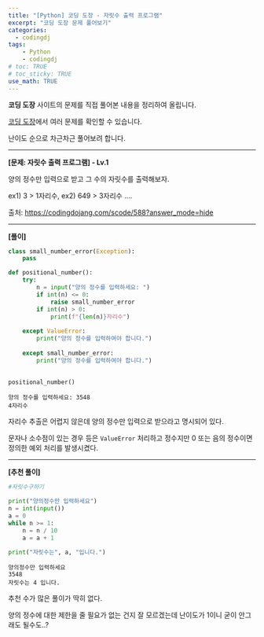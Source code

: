 ```yaml
---
title: "[Python] 코딩 도장 - 자릿수 출력 프로그램"
excerpt: "코딩 도장 문제 풀어보기"
categories: 
  - codingdj
tags: 
    - Python
    - codingdj
# toc: TRUE
# toc_sticky: TRUE
use_math: TRUE
---
```


**코딩 도장** 사이트의 문제를 직접 풀어본 내용을 정리하여 올립니다.

[코딩 도장](https://codingdojang.com/)에서 여러 문제를 확인할 수 있습니다.

난이도 순으로 차근차근 풀어보려 합니다.

---

**[문제: 자릿수 출력 프로그램] - Lv.1**

양의 정수만 입력으로 받고 그 수의 자릿수를 출력해보자. 

ex1) 3 > 1자리수, ex2) 649 > 3자리수 ....

출처: <https://codingdojang.com/scode/588?answer_mode=hide>

---

**[풀이]**


```python
class small_number_error(Exception):
    pass

def positional_number():
    try:
        n = input("양의 정수를 입력하세요: ")
        if int(n) <= 0:
            raise small_number_error
        if int(n) > 0:
            print(f"{len(n)}자리수")
            
    except ValueError:
        print("양의 정수를 입력하여야 합니다.")
        
    except small_number_error:
        print("양의 정수를 입력하여야 합니다.")
    

positional_number()
```

    양의 정수를 입력하세요: 3548
    4자리수
    

자리수 추출은 어렵지 않은데 양의 정수만 입력으로 받으라고 명시되어 있다.

문자나 소수점이 있는 경우 등은 `ValueError` 처리하고 정수지만 0 또는 음의 정수이면 정의한 예외 처리를 발생시켰다.

---

**[추천 풀이]**


```python
#자릿수구하기

print("양의정수만 입력하세요")
n = int(input())
a = 0
while n >= 1:
    n = n / 10
    a = a + 1

print("자릿수는", a, "입니다.")
```

    양의정수만 입력하세요
    3548
    자릿수는 4 입니다.
    

추천 수가 많은 풀이가 딱히 없다.

양의 정수에 대한 제한을 줄 필요가 없는 건지 잘 모르겠는데 난이도가 1이니 굳이 안그래도 될수도..?
